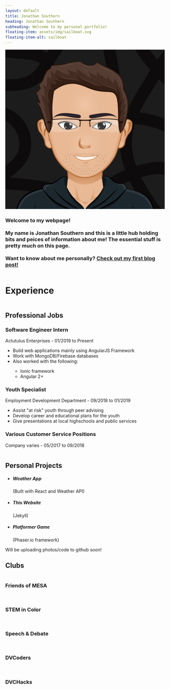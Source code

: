 ```yaml
---
layout: default
title: Jonathan Southern
heading: Jonathan Southern
subheading: Welcome to my personal portfolio!
floating-item: assets/img/sailboat.svg
floating-item-alt: sailboat
---
```



<!--------------------- INTRODUCTION SECTION --------------------->
<div class="container">
    <div class="ui stackable grid">
        <div class="five wide column">
          <img src="assets/img/myAvatar.svg" class="ui centered image circular avatar-photo" alt="Avatar of Jonathan Southern">
        </div>
        <div class=" eleven wide column">
            <div class="ui piled inverted very padded segment ">
                <h3>
                   Welcome to my webpage!<br><br> My name is Jonathan Southern and this is a little hub holding bits and peices 
                   of information about me! The essential stuff is pretty much on this page.<br><br>
                   Want to know about me personally? <a href="/../blog/Hello-World" class="inline-link">Check out my first blog post! </a>
                </h3>
            </div>
        </div>
    </div>
</div>
<!--------------------- EXPERIENCE SECTION --------------------->
 <h1 class="section-title">Experience</h1>
<div class="container ">  
    <div class="ui two column stackable grid">
        <div class="ten wide column">
            <div class="ui piled inverted padded segment"> 
                <h2 class="subheading">Professional Jobs</h2>
                    <div class="timeline-container">
                        <div class="timeline-block">
                            <div class="marker"></div>
                            <div class="timeline-content">
                                <h3>Software Engineer Intern </h3>
                                <p>Actutulus Enterprises <span>- 01/2019 to Present </span></p>
                                <ul>
                                    <li>Build web applications mainly using AngularJS Framework</li>
                                    <li>Work with MongoDB/Firebase databases</li>
                                    <li>Also worked with the following: </li>
                                     <ul>
                                            <li> Ionic framework</li>   
                                            <li> Angular 2+</li>
                                    </ul>
                                </ul>
                            </div>
                        </div>
                        <div class="timeline-block">
                            <div class="marker"></div>
                            <div class="timeline-content">
                                <h3>Youth Specialist</h3>
                                <p>Employment Development Department <span>- 09/2018 to 01/2019 </span></p>
                                <ul>
                                    <li>Assist "at risk" youth through peer advising</li>
                                    <li>Develop career and educational plans for the youth</li>
                                    <li>Give presentations at local highschools and public services</li>
                                </ul>
                            </div>
                        </div>
                        <div class="timeline-block">
                            <div class="marker"></div>
                            <div class="timeline-content">
                                <h3>Various Customer Service Positions</h3>
                                <p>Company varies <span>- 05/2017 to 09/2018 </span></p>
                            </div>
                        </div>
                    </div>
            </div>
        </div>
        <div class="six wide column"> 
            <div class="ui piled inverted padded segment">
                <h2 class="subheading">Personal Projects</h2>
                <ul>
                    <li><h5>Weather App </h5><span>(Built with React and Weather API)</span></li>
                    <li><h5>This Website</h5><span> (Jekyll)</span></li>
                    <li><h5>Platformer Game</h5><span> (Phaser.io framework)</span></li>
                </ul>
                <p class="footnote center-text">Will be uploading photos/code to github soon!</p>
                <h2 class="subheading">Clubs</h2>
                    <div class="column center-text">
                        <h3>Friends of MESA</h3><br>
                        <h3>STEM in Color</h3><br>
                        <h3>Speech & Debate</h3> <br>
                        <h3>DVCoders</h3><br>
                        <h3>DVCHacks</h3><br>
                    </div>
                </div>
            </div>
        </div>
    </div>
</div>
    

